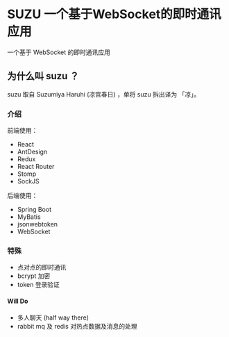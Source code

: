 # SUZU 一个基于WebSocket的即时通讯应用

一个基于 WebSocket 的即时通讯应用

## 为什么叫 suzu ？

suzu 取自 Suzumiya Haruhi (凉宫春日) ，单将 suzu 拆出译为 「凉」。

### 介绍

前端使用：

- React
- AntDesign
- Redux
- React Router
- Stomp
- SockJS

后端使用：

- Spring Boot
- MyBatis
- jsonwebtoken
- WebSocket

### 特殊

- 点对点的即时通讯
- bcrypt 加密
- token 登录验证

#### Will Do

- 多人聊天 (half way there)
- rabbit mq 及 redis 对热点数据及消息的处理

